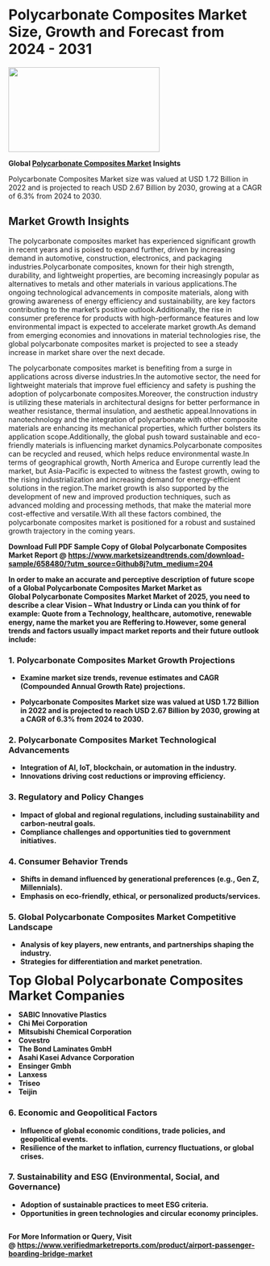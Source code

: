 <H1>Polycarbonate Composites Market Size, Growth and Forecast from 2024 - 2031</H1><img class="aligncenter size-medium wp-image-584254" src="https://thirdeyenews.in/wp-content/uploads/2024/09/Global-Market-Research-300x168.jpeg" alt="" width="300" height="168" /><p><strong>Global&nbsp;<a href="https://www.marketsizeandtrends.com/download-sample/658480/?utm_source=Github8j?utm_medium=204">Polycarbonate Composites Market</a> Insights</strong></p><p>Polycarbonate Composites Market size was valued at USD 1.72 Billion in 2022 and is projected to reach USD 2.67 Billion by 2030, growing at a CAGR of 6.3% from 2024 to 2030.</p><p><h2>Market Growth Insights</h2> <p>The polycarbonate composites market has experienced significant growth in recent years and is poised to expand further, driven by increasing demand in automotive, construction, electronics, and packaging industries.Polycarbonate composites, known for their high strength, durability, and lightweight properties, are becoming increasingly popular as alternatives to metals and other materials in various applications.The ongoing technological advancements in composite materials, along with growing awareness of energy efficiency and sustainability, are key factors contributing to the market’s positive outlook.Additionally, the rise in consumer preference for products with high-performance features and low environmental impact is expected to accelerate market growth.As demand from emerging economies and innovations in material technologies rise, the global polycarbonate composites market is projected to see a steady increase in market share over the next decade.<strong></strong> </p> <p>The polycarbonate composites market is benefiting from a surge in applications across diverse industries.In the automotive sector, the need for lightweight materials that improve fuel efficiency and safety is pushing the adoption of polycarbonate composites.Moreover, the construction industry is utilizing these materials in architectural designs for better performance in weather resistance, thermal insulation, and aesthetic appeal.Innovations in nanotechnology and the integration of polycarbonate with other composite materials are enhancing its mechanical properties, which further bolsters its application scope.Additionally, the global push toward sustainable and eco-friendly materials is influencing market dynamics.Polycarbonate composites can be recycled and reused, which helps reduce environmental waste.In terms of geographical growth, North America and Europe currently lead the market, but Asia-Pacific is expected to witness the fastest growth, owing to the rising industrialization and increasing demand for energy-efficient solutions in the region.The market growth is also supported by the development of new and improved production techniques, such as advanced molding and processing methods, that make the material more cost-effective and versatile.With all these factors combined, the polycarbonate composites market is positioned for a robust and sustained growth trajectory in the coming years.<strong></p><p><span class=""><strong>Download Full PDF Sample Copy of Global Polycarbonate Composites Market Report</strong> @ <a href="https://www.marketsizeandtrends.com/download-sample/658480/?utm_source=Github8j?utm_medium=204" target="_blank">https://www.marketsizeandtrends.com/download-sample/658480/?utm_source=Github8j?utm_medium=204</a></span></p><p>In order to make an accurate and perceptive description of future scope of a Global&nbsp;Polycarbonate Composites Market Market as Global&nbsp;Polycarbonate Composites Market Market of 2025, you need to describe a clear Vision &ndash; What Industry or Linda can you think of for example: Quote from a Technology, healthcare, automotive, renewable energy, name the market you are Reffering to.However, some general trends and factors usually impact market reports and their future outlook include:</p><h3>1.&nbsp;<strong>Polycarbonate Composites Market Growth Projections</strong></h3><ul><li>Examine market size trends, revenue estimates and CAGR (Compounded Annual Growth Rate) projections.</li><li><p>Polycarbonate Composites Market size was valued at USD 1.72 Billion in 2022 and is projected to reach USD 2.67 Billion by 2030, growing at a CAGR of 6.3% from 2024 to 2030.</p></li></ul><h3>2.&nbsp;<strong>Polycarbonate Composites Market Technological Advancements</strong></h3><ul><li>Integration of AI, IoT, blockchain, or automation in the industry.</li><li>Innovations driving cost reductions or improving efficiency.</li></ul><h3>3.&nbsp;<strong>Regulatory and Policy Changes</strong></h3><ul><li>Impact of global and regional regulations, including sustainability and carbon-neutral goals.</li><li>Compliance challenges and opportunities tied to government initiatives.</li></ul><h3>4.&nbsp;<strong>Consumer Behavior Trends</strong></h3><ul><li>Shifts in demand influenced by generational preferences (e.g., Gen Z, Millennials).</li><li>Emphasis on eco-friendly, ethical, or personalized products/services.</li></ul><h3>5.&nbsp;<strong>Global Polycarbonate Composites Market Competitive Landscape</strong></h3><ul><li>Analysis of key players, new entrants, and partnerships shaping the industry.</li><li>Strategies for differentiation and market penetration.</li></ul><p data-pm-slice="1 1 []"><span style="color: inherit; font-family: inherit; font-size: 25px;">Top Global Polycarbonate Composites Market Companies</span></p><div class="" data-test-id=""><p><li>SABIC Innovative Plastics</li><li> Chi Mei Corporation</li><li> Mitsubishi Chemical Corporation</li><li> Covestro</li><li> The Bond Laminates GmbH</li><li> Asahi Kasei Advance Corporation</li><li> Ensinger Gmbh</li><li> Lanxess</li><li> Triseo</li><li> Teijin</li></p></div><h3>6.&nbsp;<strong>Economic and Geopolitical Factors</strong></h3><ul><li>Influence of global economic conditions, trade policies, and geopolitical events.</li><li>Resilience of the market to inflation, currency fluctuations, or global crises.</li></ul><h3>7.&nbsp;<strong>Sustainability and ESG (Environmental, Social, and Governance)</strong></h3><ul><li>Adoption of sustainable practices to meet ESG criteria.</li><li>Opportunities in green technologies and circular economy principles.</li></ul><h2><strong style="font-size: 14px;">For More Information or Query, Visit @&nbsp;</strong><a style="background-color: #ffffff; font-size: 14px;" href="https://www.marketsizeandtrends.com/report/polycarbonate-composites-market/" target="_blank">https://www.verifiedmarketreports.com/product/airport-passenger-boarding-bridge-market</a></h2>